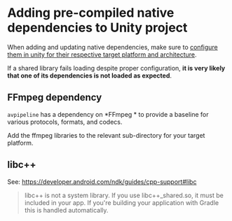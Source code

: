 # Adding pre-compiled native dependencies to Unity project

When adding and updating native dependencies, make sure to [configure them in unity for their respective target platform and architecture](https://docs.unity3d.com/6000.0/Documentation/Manual/plug-in-inspector.html).

If a shared library fails loading despite proper configuration, **it is very likely that one of its dependencies is not loaded as expected**.

## FFmpeg dependency

`avpipeline` has a dependency on *FFmpeg * to provide a baseline for various protocols, formats, and codecs.

Add the ffmpeg libraries to the relevant sub-directory for your target platform.

## libc++

See: https://developer.android.com/ndk/guides/cpp-support#libc

> libc++ is not a system library. If you use libc++_shared.so, it must be included in your app. If you're building your application with Gradle this is handled automatically.
